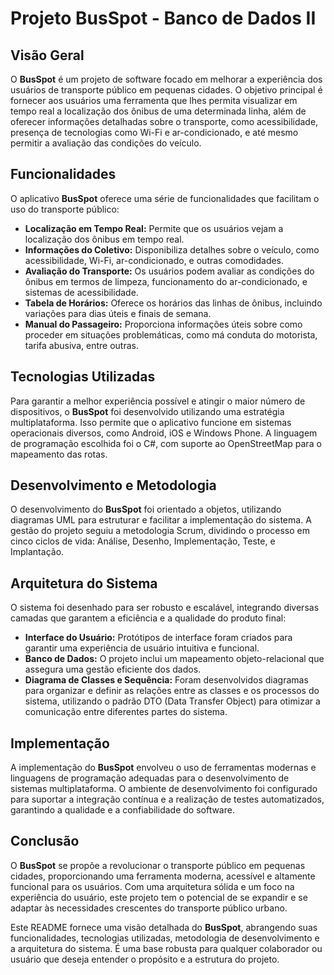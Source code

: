 <h1>Projeto BusSpot - Banco de Dados II </h1>

<h2>Visão Geral</h2>
<p>O <strong>BusSpot</strong> é um projeto de software focado em melhorar a experiência dos usuários de transporte público em pequenas cidades. O objetivo principal é fornecer aos usuários uma ferramenta que lhes permita visualizar em tempo real a localização dos ônibus de uma determinada linha, além de oferecer informações detalhadas sobre o transporte, como acessibilidade, presença de tecnologias como Wi-Fi e ar-condicionado, e até mesmo permitir a avaliação das condições do veículo.</p>

<h2>Funcionalidades</h2>
<p>O aplicativo <strong>BusSpot</strong> oferece uma série de funcionalidades que facilitam o uso do transporte público:</p>
<ul>
    <li><strong>Localização em Tempo Real:</strong> Permite que os usuários vejam a localização dos ônibus em tempo real.</li>
    <li><strong>Informações do Coletivo:</strong> Disponibiliza detalhes sobre o veículo, como acessibilidade, Wi-Fi, ar-condicionado, e outras comodidades.</li>
    <li><strong>Avaliação do Transporte:</strong> Os usuários podem avaliar as condições do ônibus em termos de limpeza, funcionamento do ar-condicionado, e sistemas de acessibilidade.</li>
    <li><strong>Tabela de Horários:</strong> Oferece os horários das linhas de ônibus, incluindo variações para dias úteis e finais de semana.</li>
    <li><strong>Manual do Passageiro:</strong> Proporciona informações úteis sobre como proceder em situações problemáticas, como má conduta do motorista, tarifa abusiva, entre outras.</li>
</ul>

<h2>Tecnologias Utilizadas</h2>
<p>Para garantir a melhor experiência possível e atingir o maior número de dispositivos, o <strong>BusSpot</strong> foi desenvolvido utilizando uma estratégia multiplataforma. Isso permite que o aplicativo funcione em sistemas operacionais diversos, como Android, iOS e Windows Phone. A linguagem de programação escolhida foi o C#, com suporte ao OpenStreetMap para o mapeamento das rotas.</p>

<h2>Desenvolvimento e Metodologia</h2>
<p>O desenvolvimento do <strong>BusSpot</strong> foi orientado a objetos, utilizando diagramas UML para estruturar e facilitar a implementação do sistema. A gestão do projeto seguiu a metodologia Scrum, dividindo o processo em cinco ciclos de vida: Análise, Desenho, Implementação, Teste, e Implantação.</p>

<h2>Arquitetura do Sistema</h2>
<p>O sistema foi desenhado para ser robusto e escalável, integrando diversas camadas que garantem a eficiência e a qualidade do produto final:</p>
<ul>
    <li><strong>Interface do Usuário:</strong> Protótipos de interface foram criados para garantir uma experiência de usuário intuitiva e funcional.</li>
    <li><strong>Banco de Dados:</strong> O projeto inclui um mapeamento objeto-relacional que assegura uma gestão eficiente dos dados.</li>
    <li><strong>Diagrama de Classes e Sequência:</strong> Foram desenvolvidos diagramas para organizar e definir as relações entre as classes e os processos do sistema, utilizando o padrão DTO (Data Transfer Object) para otimizar a comunicação entre diferentes partes do sistema.</li>
</ul>

<h2>Implementação</h2>
<p>A implementação do <strong>BusSpot</strong> envolveu o uso de ferramentas modernas e linguagens de programação adequadas para o desenvolvimento de sistemas multiplataforma. O ambiente de desenvolvimento foi configurado para suportar a integração contínua e a realização de testes automatizados, garantindo a qualidade e a confiabilidade do software.</p>

<h2>Conclusão</h2>
<p>O <strong>BusSpot</strong> se propõe a revolucionar o transporte público em pequenas cidades, proporcionando uma ferramenta moderna, acessível e altamente funcional para os usuários. Com uma arquitetura sólida e um foco na experiência do usuário, este projeto tem o potencial de se expandir e se adaptar às necessidades crescentes do transporte público urbano.</p>

<p>Este README fornece uma visão detalhada do <strong>BusSpot</strong>, abrangendo suas funcionalidades, tecnologias utilizadas, metodologia de desenvolvimento e a arquitetura do sistema. É uma base robusta para qualquer colaborador ou usuário que deseja entender o propósito e a estrutura do projeto.</p>
